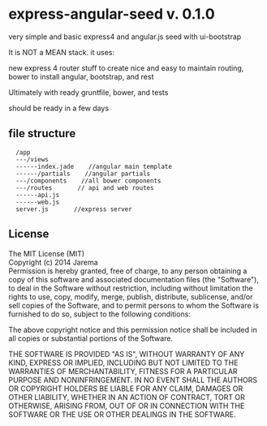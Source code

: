 express-angular-seed v. 0.1.0
====================

very simple and basic express4 and angular.js seed with ui-bootstrap

It is NOT a MEAN stack.
it uses:

new express 4 router stuff to create nice and easy to maintain routing,
bower to install angular, bootstrap, and rest


Ultimately with ready gruntfile, bower, and tests

should be ready in a few days


## file structure
```
  /app  
  ---/views  
  ------index.jade    //angular main template  
  ------/partials    //angular partials  
  ---/components    //all bower components  
  ---/routes       // api and web routes  
  ------api.js  
  ------web.js  
  server.js       //express server  
```

## License

The MIT License (MIT)  
Copyright (c) 2014 Jarema  
Permission is hereby granted, free of charge, to any person obtaining a copy
of this software and associated documentation files (the "Software"), to deal
in the Software without restriction, including without limitation the rights
to use, copy, modify, merge, publish, distribute, sublicense, and/or sell
copies of the Software, and to permit persons to whom the Software is
furnished to do so, subject to the following conditions:

The above copyright notice and this permission notice shall be included in all
copies or substantial portions of the Software.

THE SOFTWARE IS PROVIDED "AS IS", WITHOUT WARRANTY OF ANY KIND, EXPRESS OR
IMPLIED, INCLUDING BUT NOT LIMITED TO THE WARRANTIES OF MERCHANTABILITY,
FITNESS FOR A PARTICULAR PURPOSE AND NONINFRINGEMENT. IN NO EVENT SHALL THE
AUTHORS OR COPYRIGHT HOLDERS BE LIABLE FOR ANY CLAIM, DAMAGES OR OTHER
LIABILITY, WHETHER IN AN ACTION OF CONTRACT, TORT OR OTHERWISE, ARISING FROM,
OUT OF OR IN CONNECTION WITH THE SOFTWARE OR THE USE OR OTHER DEALINGS IN THE
SOFTWARE.
